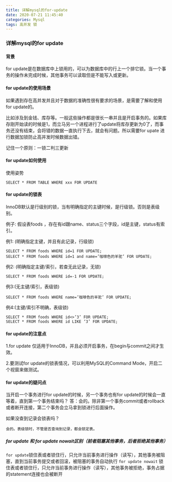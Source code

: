 ```yaml
---
title: 详解mysql的for-update
date: 2020-07-21 11:45:40
categories: Mysql
tags: 高并发 锁
---
```


### 详解mysql的for update

#### 背景

for update是在数据库中上锁用的，可以为数据库中的行上一个排它锁。当一个事务的操作未完成时候，其他事务可以读取但是不能写入或更新。

#### for update的使用场景
如果遇到存在高并发并且对于数据的准确性很有要求的场景，是需要了解和使用for update的。

比如涉及到金钱、库存等。一般这些操作都是很长一串并且是开启事务的。如果库存刚开始读的时候是1，而立马另一个进程进行了update将库存更新为0了，而事务还没有结束，会将错的数据一直执行下去，就会有问题。所以需要for upate 进行数据加锁防止高并发时候数据出错。

记住一个原则：一锁二判三更新

#### for update如何使用
使用姿势
```
SELECT * FROM TABLE WHERE xxx FOR UPDATE
```

#### for update的锁表

InnoDB默认是行级别的锁，当有明确指定的主键时候，是行级锁。否则是表级别。

例子: 假设表foods ，存在有id跟name、status三个字段，id是主键，status有索引。

例1: (明确指定主键，并且有此记录，行级锁)

```
SELECT * FROM foods WHERE id=1 FOR UPDATE;
SELECT * FROM foods WHERE id=1 and name=’咖啡色的羊驼’ FOR UPDATE;
```

例2: (明确指定主键/索引，若查无此记录，无锁)
```
SELECT * FROM foods WHERE id=-1 FOR UPDATE;
```

例3:(无主键/索引，表级锁)
```
SELECT * FROM foods WHERE name=’咖啡色的羊驼’ FOR UPDATE;
```

例4:(主键/索引不明确，表级锁)
```
SELECT * FROM foods WHERE id<>’3’ FOR UPDATE;
SELECT * FROM foods WHERE id LIKE ‘3’ FOR UPDATE;
```

#### for update的注意点
1.for update 仅适用于InnoDB，并且必须开启事务，在begin与commit之间才生效。

2.要测试for update的锁表情况，可以利用MySQL的Command Mode，开启二个视窗来做测试。

#### for update的疑问点
当开启一个事务进行for update的时候，另一个事务也有for update的时候会一直等着，直到第一个事务结束吗？
答：会的。除非第一个事务commit或者rollback或者断开连接，第二个事务会立马拿到锁进行后面操作。

如果没查到记录会锁表吗？
```
会的。表级锁时，不管是否查询到记录，都会锁定表。
```


##### for update 和 for update nowait区别（前者阻塞其他事务，后者拒绝其他事务）

`for update`锁住表或者锁住行，只允许当前事务进行操作（读写），其他事务被阻塞，直到当前事务提交或者回滚，被阻塞的事务自动执行
`for update nowait` 锁住表或者锁住行，只允许当前事务进行操作（读写），其他事务被拒绝，事务占据的statement连接也会被断开



